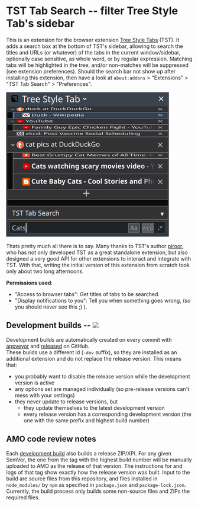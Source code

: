 
# TST Tab Search -- filter Tree Style Tab's sidebar

This is an extension for the browser extension [Tree Style Tabs](https://github.com/piroor/treestyletab#readme) (TST). It adds a search box at the bottom of TST's sidebar, allowing to search the titles and URLs (or whatever) of the tabs in the current window/sidebar, optionally case sensitive, as whole word, or by regular expression.
Matching tabs will be highlighted in the tree, and/or non-matches will be suppressed (see extension preferences).
Should the search bar not show up after installing this extension, then have a look at `about:addons` > "Extensions" > "TST Tab Search" > "Preferences".

![Searching for Cats](./resources/screenshot.png)

Thats pretty much all there is to say.
Many thanks to TST's author [piroor](https://github.com/piroor), who has not only developed TST as a great standalone extension, but also designed a very good API for other extensions to interact and integrate with TST. With that, writing the initial version of this extension from scratch took only about two long afternoons.

<b>Permissions used</b>:

- "Access to browser tabs": Get titles of tabs to be searched.
- "Display notifications to you": Tell you when something goes wrong, (so you should never see this ;) ).

<!-- NOTE: AMO keeps line breaks within paragraphs ... -->


## Development builds -- [![](https://ci.appveyor.com/api/projects/status/github/NiklasGollenstede/tst-search?svg=true)](https://ci.appveyor.com/project/NiklasGollenstede/tst-search)

Development builds are automatically created on every commit with [appveyor](https://ci.appveyor.com/project/NiklasGollenstede/tst-search/history) and [released](https://github.com/NiklasGollenstede/tst-search/releases) on GitHub.\
These builds use a different id (`-dev` suffix), so they are installed as an additional extension and do not replace the release version. This means that:
 * you probably want to disable the release version while the development version is active
 * any options set are managed individually (so pre-release versions can't mess with your settings)
 * they never update to release versions, but
    * they update themselves to the latest development version
    * every release version has a corresponding development version (the one with the same prefix and highest build number)


##  AMO code review notes

Each [development build](#development-builds) also builds a release ZIP/XPI. For any given SemVer, the one from the tag with the highest build number will be manually uploaded to AMO as the release of that version.
The instructions for and logs of that tag show exactly how the release version was built.
Input to the build are source files from this repository, and files installed in `node_modules/` by `npm` as specified in `package.json` and `package-lock.json`.
Currently, the build process only builds some non-source files and ZIPs the required files.
